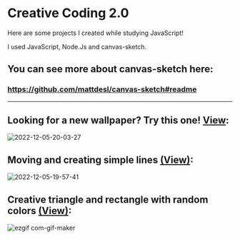 # Creative Coding 2.0

Here are some projects I created while studying JavaScript!

I used JavaScript, Node.Js and canvas-sketch.

## You can see more about canvas-sketch here: 
### https://github.com/mattdesl/canvas-sketch#readme

-----------------------------------------------------------------------------------------------------
## Looking for a new wallpaper? Try this one! [View](https://nikolasyan.github.io/rectangles/):

![2022-12-05-20-03-27](https://user-images.githubusercontent.com/106313973/205762496-a31acd14-d626-4c59-9c7d-9ab3badb38d7.gif)

## Moving and creating simple lines [(View)](https://nikolasyan.github.io/simpleLines/):

![2022-12-05-19-57-41](https://user-images.githubusercontent.com/106313973/205761458-c5af9727-1cac-4435-acbb-581616aa364e.gif)

## Creative triangle and rectangle with random colors [(View)](https://nikolasyan.github.io/creativetriangle/):

![ezgif com-gif-maker](https://user-images.githubusercontent.com/106313973/188252200-d389f624-fcbc-48b3-a444-d2ddbe4745d2.gif)

